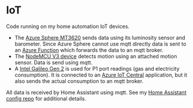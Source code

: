 # IoT

Code running on my home automation IoT devices.

- The [Azure Sphere MT3620](https://www.avnet.com/shop/us/products/avnet-engineering-services/aes-ms-mt3620-sk-g-3074457345636825680/) sends data using its luminosity sensor and barometer. Since Azure Sphere cannot use mqtt directly data is sent to an [Azure Function](https://docs.microsoft.com/en-us/azure/azure-functions/) which forwards the data to an mqtt broker.
- The [NodeMCU V3 device](https://www.instructables.com/id/Getting-Started-With-ESP8266LiLon-NodeMCU-V3Flashi/) detects motion using an attached motion sensor. Data is send using mqtt.
- A [Intel Galileo Gen 2](https://www.arduino.cc/en/ArduinoCertified/IntelGalileoGen2) is used for P1 port readings (gas and electricity consumption). It is connected to an [Azure IoT Central](https://azure.microsoft.com/en-us/services/iot-central/) application, but it also sends the actual consumption to an mqtt broker.

All data is received by Home Assistant using mqtt. See my [Home Assistant config repo](https://github.com/Expecho/HomeAssistant) for additional details. 

